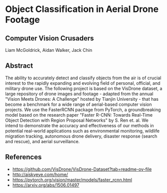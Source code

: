 # Object Classification in Aerial Drone Footage

## Computer Vision Crusaders
Liam McGoldrick, Aidan Walker, Jack Chin

## Abstract
The ability to accurately detect and classify objects from the air is of crucial interest to the rapidly expanding and evolving field of personal, official, and military drone use. The following project is based on the VisDrone dataset, a large repository of drone images and footage - adapted from the annual "Vision Meets Drones: A Challenge" hosted by Tianjin University - that has become a benchmark for a wide range of aerial-based computer vision projects. We use the FasterRCNN package from PyTorch, a groundbreaking model based on the research paper "Faster R-CNN: Towards Real-Time Object Detection with Region Proposal Networks" by S. Ren et. al. We intend to demonstrate the accuracy and effectiveness of our methods in potential real-world applications such as environmental monitoring, wildlife migration tracking, autonomous drone delivery, disaster response (search and rescue), and aerial surveillance.

## References
- https://github.com/VisDrone/VisDrone-Dataset?tab=readme-ov-file
- http://aiskyeye.com/home/
- https://pytorch.org/vision/master/models/faster_rcnn.html
- https://arxiv.org/abs/1506.01497
